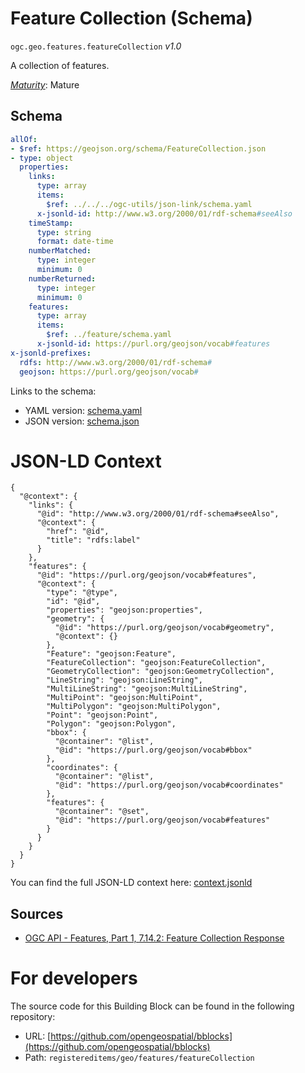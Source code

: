 
# Feature Collection (Schema)

`ogc.geo.features.featureCollection` *v1.0*

A collection of features.

[*Maturity*](https://github.com/cportele/ogcapi-building-blocks#building-block-maturity): Mature

## Schema

```yaml
allOf:
- $ref: https://geojson.org/schema/FeatureCollection.json
- type: object
  properties:
    links:
      type: array
      items:
        $ref: ../../../ogc-utils/json-link/schema.yaml
      x-jsonld-id: http://www.w3.org/2000/01/rdf-schema#seeAlso
    timeStamp:
      type: string
      format: date-time
    numberMatched:
      type: integer
      minimum: 0
    numberReturned:
      type: integer
      minimum: 0
    features:
      type: array
      items:
        $ref: ../feature/schema.yaml
      x-jsonld-id: https://purl.org/geojson/vocab#features
x-jsonld-prefixes:
  rdfs: http://www.w3.org/2000/01/rdf-schema#
  geojson: https://purl.org/geojson/vocab#

```

Links to the schema:

* YAML version: [schema.yaml](https://opengeospatial.github.io/bblocks/annotated-schemas/geo/features/featureCollection/schema.json)
* JSON version: [schema.json](https://opengeospatial.github.io/bblocks/annotated-schemas/geo/features/featureCollection/schema.yaml)


# JSON-LD Context

```jsonld
{
  "@context": {
    "links": {
      "@id": "http://www.w3.org/2000/01/rdf-schema#seeAlso",
      "@context": {
        "href": "@id",
        "title": "rdfs:label"
      }
    },
    "features": {
      "@id": "https://purl.org/geojson/vocab#features",
      "@context": {
        "type": "@type",
        "id": "@id",
        "properties": "geojson:properties",
        "geometry": {
          "@id": "https://purl.org/geojson/vocab#geometry",
          "@context": {}
        },
        "Feature": "geojson:Feature",
        "FeatureCollection": "geojson:FeatureCollection",
        "GeometryCollection": "geojson:GeometryCollection",
        "LineString": "geojson:LineString",
        "MultiLineString": "geojson:MultiLineString",
        "MultiPoint": "geojson:MultiPoint",
        "MultiPolygon": "geojson:MultiPolygon",
        "Point": "geojson:Point",
        "Polygon": "geojson:Polygon",
        "bbox": {
          "@container": "@list",
          "@id": "https://purl.org/geojson/vocab#bbox"
        },
        "coordinates": {
          "@container": "@list",
          "@id": "https://purl.org/geojson/vocab#coordinates"
        },
        "features": {
          "@container": "@set",
          "@id": "https://purl.org/geojson/vocab#features"
        }
      }
    }
  }
}
```

You can find the full JSON-LD context here:
[context.jsonld](https://opengeospatial.github.io/bblocks/annotated-schemas/geo/features/featureCollection/context.jsonld)

## Sources

* [OGC API - Features, Part 1, 7.14.2: Feature Collection Response](https://docs.ogc.org/is/17-069r3/17-069r3.html#_response_5)

# For developers

The source code for this Building Block can be found in the following repository:

* URL: [https://github.com/opengeospatial/bblocks](https://github.com/opengeospatial/bblocks)
* Path: `registereditems/geo/features/featureCollection`

